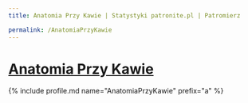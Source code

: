 ```yaml
---
title: Anatomia Przy Kawie | Statystyki patronite.pl | Patromierz

permalink: /AnatomiaPrzyKawie
---
```


# [Anatomia Przy Kawie](https://patronite.pl/AnatomiaPrzyKawie)

{% include profile.md name="AnatomiaPrzyKawie" prefix="a" %}
